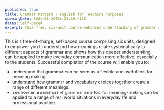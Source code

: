 ```yaml
---
published: true
title: Grammar Matters - English for Teaching Purposes
openingDate: 2023-01-30T20:34:29.413Z
dates: Self-paced
excerpt: This free, six-unit course enhances understanding of grammar and meaning, especially for student communication. Master grammar as a flexible tool, learn how grammar and vocabulary choices create diverse meanings, and apply grammar awareness in real-world situations for effective everyday and professional communication.
---
```


This is a free-of-charge, self-paced course comprising six units, designed to empower you to understand how meanings relate systematically to different aspects of grammar and shows how this deeper understanding can be applied to make everyday communication more effective, especially to the students. Successful completion of the course will enable you to:

- understand that grammar can be seen as a flexible and useful tool for meaning making.
- understand how grammar and vocabulary choices together create a range of different meanings.
- see how an awareness of grammar as a tool for meaning-making can be applied to a range of real world situations in everyday life and professional practice.
